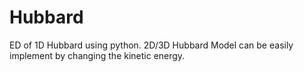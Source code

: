 # Hubbard
ED of 1D Hubbard using python. 
2D/3D Hubbard Model can be easily implement by changing the kinetic energy.
